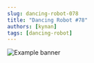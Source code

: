 ```yaml
---
slug: dancing-robot-078
title: "Dancing Robot #78"
authors: [kynan]
tags: [dancing-robot]
---
```


![Example banner](/img/stories/dancing-robot/078.PNG)
